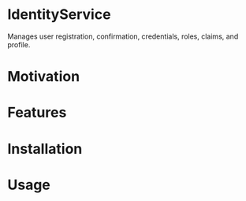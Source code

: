 # IdentityService
Manages user registration, confirmation, credentials, roles, claims, and profile.

# Motivation #


# Features #


# Installation #


# Usage #

